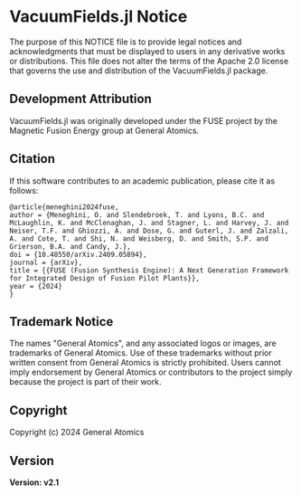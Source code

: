 # VacuumFields.jl Notice

The purpose of this NOTICE file is to provide legal notices and acknowledgments that must be displayed to users in any derivative works or distributions. This file does not alter the terms of the Apache 2.0 license that governs the use and distribution of the VacuumFields.jl package.

## Development Attribution

VacuumFields.jl was originally developed under the FUSE project by the Magnetic Fusion Energy group at General Atomics.

## Citation

If this software contributes to an academic publication, please cite it as follows:

    @article{meneghini2024fuse,
    author = {Meneghini, O. and Slendebroek, T. and Lyons, B.C. and McLaughlin, K. and McClenaghan, J. and Stagner, L. and Harvey, J. and Neiser, T.F. and Ghiozzi, A. and Dose, G. and Guterl, J. and Zalzali, A. and Cote, T. and Shi, N. and Weisberg, D. and Smith, S.P. and Grierson, B.A. and Candy, J.},
    doi = {10.48550/arXiv.2409.05894},
    journal = {arXiv},
    title = {{FUSE (Fusion Synthesis Engine): A Next Generation Framework for Integrated Design of Fusion Pilot Plants}},
    year = {2024}
    }

## Trademark Notice

The names "General Atomics", and any associated logos or images, are trademarks of General Atomics. Use of these trademarks without prior written consent from General Atomics is strictly prohibited. Users cannot imply endorsement by General Atomics or contributors to the project simply because the project is part of their work.

## Copyright

Copyright (c) 2024 General Atomics

## Version

**Version: v2.1**
